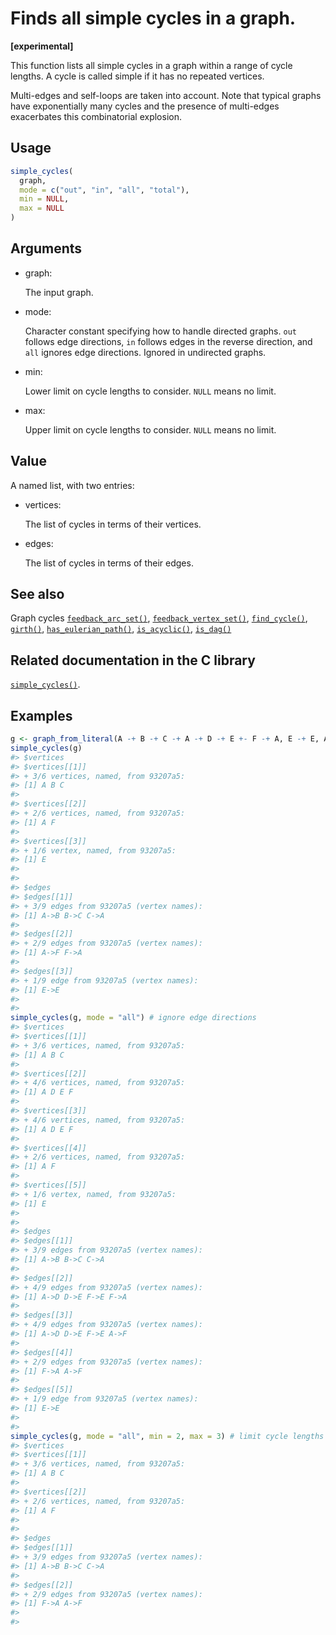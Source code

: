 # Finds all simple cycles in a graph.

**\[experimental\]**

This function lists all simple cycles in a graph within a range of cycle
lengths. A cycle is called simple if it has no repeated vertices.

Multi-edges and self-loops are taken into account. Note that typical
graphs have exponentially many cycles and the presence of multi-edges
exacerbates this combinatorial explosion.

## Usage

``` r
simple_cycles(
  graph,
  mode = c("out", "in", "all", "total"),
  min = NULL,
  max = NULL
)
```

## Arguments

- graph:

  The input graph.

- mode:

  Character constant specifying how to handle directed graphs. `out`
  follows edge directions, `in` follows edges in the reverse direction,
  and `all` ignores edge directions. Ignored in undirected graphs.

- min:

  Lower limit on cycle lengths to consider. `NULL` means no limit.

- max:

  Upper limit on cycle lengths to consider. `NULL` means no limit.

## Value

A named list, with two entries:

- vertices:

  The list of cycles in terms of their vertices.

- edges:

  The list of cycles in terms of their edges.

## See also

Graph cycles
[`feedback_arc_set()`](https://r.igraph.org/reference/feedback_arc_set.md),
[`feedback_vertex_set()`](https://r.igraph.org/reference/feedback_vertex_set.md),
[`find_cycle()`](https://r.igraph.org/reference/find_cycle.md),
[`girth()`](https://r.igraph.org/reference/girth.md),
[`has_eulerian_path()`](https://r.igraph.org/reference/has_eulerian_path.md),
[`is_acyclic()`](https://r.igraph.org/reference/is_acyclic.md),
[`is_dag()`](https://r.igraph.org/reference/is_dag.md)

## Related documentation in the C library

[`simple_cycles()`](https://igraph.org/c/html/latest/igraph-Cycles.html#igraph_simple_cycles).

## Examples

``` r
g <- graph_from_literal(A -+ B -+ C -+ A -+ D -+ E +- F -+ A, E -+ E, A -+ F, simplify = FALSE)
simple_cycles(g)
#> $vertices
#> $vertices[[1]]
#> + 3/6 vertices, named, from 93207a5:
#> [1] A B C
#> 
#> $vertices[[2]]
#> + 2/6 vertices, named, from 93207a5:
#> [1] A F
#> 
#> $vertices[[3]]
#> + 1/6 vertex, named, from 93207a5:
#> [1] E
#> 
#> 
#> $edges
#> $edges[[1]]
#> + 3/9 edges from 93207a5 (vertex names):
#> [1] A->B B->C C->A
#> 
#> $edges[[2]]
#> + 2/9 edges from 93207a5 (vertex names):
#> [1] A->F F->A
#> 
#> $edges[[3]]
#> + 1/9 edge from 93207a5 (vertex names):
#> [1] E->E
#> 
#> 
simple_cycles(g, mode = "all") # ignore edge directions
#> $vertices
#> $vertices[[1]]
#> + 3/6 vertices, named, from 93207a5:
#> [1] A B C
#> 
#> $vertices[[2]]
#> + 4/6 vertices, named, from 93207a5:
#> [1] A D E F
#> 
#> $vertices[[3]]
#> + 4/6 vertices, named, from 93207a5:
#> [1] A D E F
#> 
#> $vertices[[4]]
#> + 2/6 vertices, named, from 93207a5:
#> [1] A F
#> 
#> $vertices[[5]]
#> + 1/6 vertex, named, from 93207a5:
#> [1] E
#> 
#> 
#> $edges
#> $edges[[1]]
#> + 3/9 edges from 93207a5 (vertex names):
#> [1] A->B B->C C->A
#> 
#> $edges[[2]]
#> + 4/9 edges from 93207a5 (vertex names):
#> [1] A->D D->E F->E F->A
#> 
#> $edges[[3]]
#> + 4/9 edges from 93207a5 (vertex names):
#> [1] A->D D->E F->E A->F
#> 
#> $edges[[4]]
#> + 2/9 edges from 93207a5 (vertex names):
#> [1] F->A A->F
#> 
#> $edges[[5]]
#> + 1/9 edge from 93207a5 (vertex names):
#> [1] E->E
#> 
#> 
simple_cycles(g, mode = "all", min = 2, max = 3) # limit cycle lengths
#> $vertices
#> $vertices[[1]]
#> + 3/6 vertices, named, from 93207a5:
#> [1] A B C
#> 
#> $vertices[[2]]
#> + 2/6 vertices, named, from 93207a5:
#> [1] A F
#> 
#> 
#> $edges
#> $edges[[1]]
#> + 3/9 edges from 93207a5 (vertex names):
#> [1] A->B B->C C->A
#> 
#> $edges[[2]]
#> + 2/9 edges from 93207a5 (vertex names):
#> [1] F->A A->F
#> 
#> 
```
